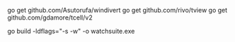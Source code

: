 go get github.com/Asutorufa/windivert
go get github.com/rivo/tview
go get github.com/gdamore/tcell/v2


go build -ldflags="-s -w" -o watchsuite.exe
